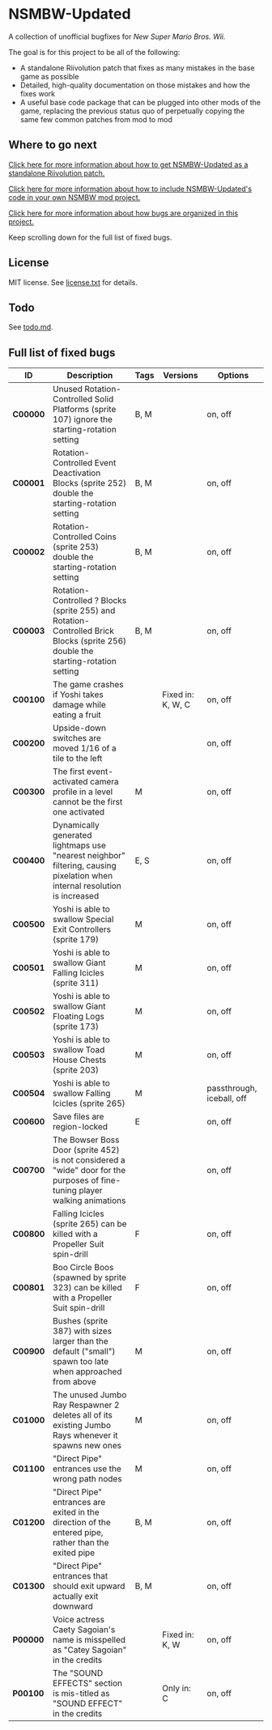 # NSMBW-Updated

A collection of unofficial bugfixes for *New Super Mario Bros. Wii.*

The goal is for this project to be all of the following:

* A standalone Riivolution patch that fixes as many mistakes in the base game as possible
* Detailed, high-quality documentation on those mistakes and how the fixes work
* A useful base code package that can be plugged into other mods of the game, replacing the previous status quo of perpetually copying the same few common patches from mod to mod


## Where to go next

[Click here for more information about how to get NSMBW-Updated as a standalone Riivolution patch.](readme_building.md)

[Click here for more information about how to include NSMBW-Updated's code in your own NSMBW mod project.](readme_embedding.md)

[Click here for more information about how bugs are organized in this project.](readme_bug_organization.md)

Keep scrolling down for the full list of fixed bugs.


## License

MIT license. See [license.txt](license.txt) for details.


## Todo

See [todo.md](todo.md).


## Full list of fixed bugs

ID | Description | Tags | Versions | Options
-- | ----------- | ---- | -------- | -------
**C00000** | Unused Rotation-Controlled Solid Platforms (sprite 107) ignore the starting-rotation setting | B, M | | on, off
**C00001** | Rotation-Controlled Event Deactivation Blocks (sprite 252) double the starting-rotation setting | B, M | | on, off
**C00002** | Rotation-Controlled Coins (sprite 253) double the starting-rotation setting | B, M | | on, off
**C00003** | Rotation-Controlled ? Blocks (sprite 255) and Rotation-Controlled Brick Blocks (sprite 256) double the starting-rotation setting | B, M | | on, off
**C00100** | The game crashes if Yoshi takes damage while eating a fruit | | Fixed in: K, W, C | on, off
**C00200** | Upside-down switches are moved 1/16 of a tile to the left | | | on, off
**C00300** | The first event-activated camera profile in a level cannot be the first one activated | M | | on, off
**C00400** | Dynamically generated lightmaps use "nearest neighbor" filtering, causing pixelation when internal resolution is increased | E, S | | on, off
**C00500** | Yoshi is able to swallow Special Exit Controllers (sprite 179) | M | | on, off
**C00501** | Yoshi is able to swallow Giant Falling Icicles (sprite 311) | M | | on, off
**C00502** | Yoshi is able to swallow Giant Floating Logs (sprite 173) | M | | on, off
**C00503** | Yoshi is able to swallow Toad House Chests (sprite 203) | M | | on, off
**C00504** | Yoshi is able to swallow Falling Icicles (sprite 265) | M | | passthrough, iceball, off
**C00600** | Save files are region-locked | E | | on, off
**C00700** | The Bowser Boss Door (sprite 452) is not considered a "wide" door for the purposes of fine-tuning player walking animations | | | on, off
**C00800** | Falling Icicles (sprite 265) can be killed with a Propeller Suit spin-drill | F | | on, off
**C00801** | Boo Circle Boos (spawned by sprite 323) can be killed with a Propeller Suit spin-drill | F | | on, off
**C00900** | Bushes (sprite 387) with sizes larger than the default ("small") spawn too late when approached from above | M | | on, off
**C01000** | The unused Jumbo Ray Respawner 2 deletes all of its existing Jumbo Rays whenever it spawns new ones | M | | on, off
**C01100** | "Direct Pipe" entrances use the wrong path nodes | M | | on, off
**C01200** | "Direct Pipe" entrances are exited in the direction of the entered pipe, rather than the exited pipe | B, M | | on, off
**C01300** | "Direct Pipe" entrances that should exit upward actually exit downward | B, M | | on, off
**P00000** | Voice actress Caety Sagoian's name is misspelled as "Catey Sagoian" in the credits | | Fixed in: K, W | on, off
**P00100** | The "SOUND EFFECTS" section is mis-titled as "SOUND EFFECT" in the credits | | Only in: C | on, off
